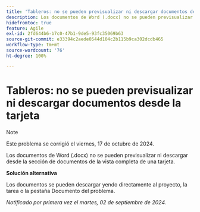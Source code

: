 ```yaml
---
title: 'Tableros: no se pueden previsualizar ni descargar documentos desde la tarjeta'
description: Los documentos de Word (.docx) no se pueden previsualizar ni descargar desde la sección de documentos de la vista de tarjeta detallada.
hidefromtoc: true
feature: Agile
exl-id: 2fd644b6-b7c0-47b1-9de5-93fc35069b63
source-git-commit: e33394c2aede0544d104c2b115b9ca302dcdb465
workflow-type: tm+mt
source-wordcount: '76'
ht-degree: 100%

---
```


# Tableros: no se pueden previsualizar ni descargar documentos desde la tarjeta

>[!NOTE]
>
>Este problema se corrigió el viernes, 17 de octubre de 2024.

Los documentos de Word (.docx) no se pueden previsualizar ni descargar desde la sección de documentos de la vista completa de una tarjeta.

**Solución alternativa**

Los documentos se pueden descargar yendo directamente al proyecto, la tarea o la pestaña Documento del problema.

_Notificado por primera vez el martes, 02 de septiembre de 2024._
